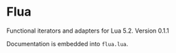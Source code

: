 # Flua

Functional iterators and adapters for Lua 5.2.
Version 0.1.1

Documentation is embedded into `flua.lua`.
